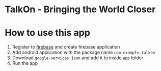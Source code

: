 # TalkOn - Bringing the World Closer


# How to use this app
1. Register to [firebase](https://firebase.google.com/) and create firebase application
2. Add android application with the package name `com.example.talkon`
3. Download `google-services.json` and add it to inside `app` folder
4. Run the app

